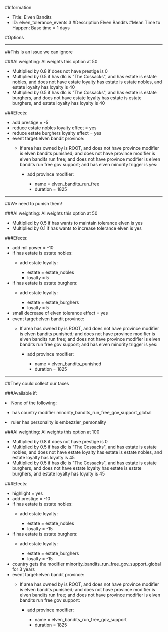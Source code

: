 #Information
 - Title: Elven Bandits
 - ID: elven_tolerance_events.3
#Description
Elven Bandits
#Mean Time to Happen:
Base time = 1 days

#Options

___
##This is an issue we can ignore

###AI weighting:
AI weights this option at 50
 - Multiplied by 0.8 if does not have prestige is 0
 - Multiplied by 0.5 if has dlc is "The Cossacks", and  has estate is estate nobles, and does not have estate loyalty has estate is estate nobles, and estate loyalty has loyalty is 40
 - Multiplied by 0.5 if has dlc is "The Cossacks", and  has estate is estate burghers, and does not have estate loyalty has estate is estate burghers, and estate loyalty has loyalty is 40


###Efects:<ul><li>add prestige = -5</li><li>reduce estate nobles loyalty effect = yes</li><li>reduce estate burghers loyalty effect = yes</li><li>event target:elven bandit province:</li><ul><li>If area has owned by is ROOT, and does not have province modifier is elven bandits punished; and does not have province modifier is elven bandits run free; and does not have province modifier is elven bandits run free gov support; and  has elven minority trigger is yes:</li><ul><li>add province modifier:</li><ul><li>name = elven_bandits_run_free</li><li>duration = 1825</li></ul></ul></ul></ul>

___
##We need to punish them!

###AI weighting:
AI weights this option at 50
 - Multiplied by 0.5 if has wants to maintain tolerance elven is yes
 - Multiplied by 0.1 if has wants to increase tolerance elven is yes


###Efects:<ul><li>add mil power = -10</li><li>If has estate is estate nobles:</li><ul><li>add estate loyalty:</li><ul><li>estate = estate_nobles</li><li>loyalty = 5</li></ul></ul><li>If has estate is estate burghers:</li><ul><li>add estate loyalty:</li><ul><li>estate = estate_burghers</li><li>loyalty = 5</li></ul></ul><li>small decrease of elven tolerance effect = yes</li><li>event target:elven bandit province:</li><ul><li>If area has owned by is ROOT, and does not have province modifier is elven bandits punished; and does not have province modifier is elven bandits run free; and does not have province modifier is elven bandits run free gov support; and  has elven minority trigger is yes:</li><ul><li>add province modifier:</li><ul><li>name = elven_bandits_punished</li><li>duration = 1825</li></ul></ul></ul></ul>

___
##They could collect our taxes

###Available if:
<li>None of the following:</li><ul><li>has country modifier minority_bandits_run_free_gov_support_global</li></ul><li>ruler has personality is embezzler_personality</li>

###AI weighting:
AI weights this option at 100
 - Multiplied by 0.8 if does not have prestige is 0
 - Multiplied by 0.5 if has dlc is "The Cossacks", and  has estate is estate nobles, and does not have estate loyalty has estate is estate nobles, and estate loyalty has loyalty is 45
 - Multiplied by 0.5 if has dlc is "The Cossacks", and  has estate is estate burghers, and does not have estate loyalty has estate is estate burghers, and estate loyalty has loyalty is 45


###Efects:<ul><li>highlight = yes</li><li>add prestige = -10</li><li>If has estate is estate nobles:</li><ul><li>add estate loyalty:</li><ul><li>estate = estate_nobles</li><li>loyalty = -15</li></ul></ul><li>If has estate is estate burghers:</li><ul><li>add estate loyalty:</li><ul><li>estate = estate_burghers</li><li>loyalty = -15</li></ul></ul><li>country gets the modifier minority_bandits_run_free_gov_support_global for 3 years</li><li>event target:elven bandit province:</li><ul><li>If area has owned by is ROOT, and does not have province modifier is elven bandits punished; and does not have province modifier is elven bandits run free; and does not have province modifier is elven bandits run free gov support:</li><ul><li>add province modifier:</li><ul><li>name = elven_bandits_run_free_gov_support</li><li>duration = 1825</li></ul></ul></ul></ul>
